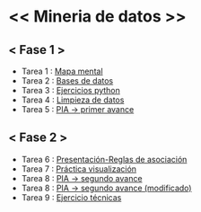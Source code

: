 # <<     Mineria de datos     >>

## <   Fase 1   >

- Tarea 1 : [Mapa mental](https://github.com/xthaliax/mineriaa/blob/main/MapaMental_1_1941494.pdf)
- Tarea 2 : [Bases de datos](https://github.com/claudiogaytan28/MineriaDeDatos/blob/main/EjercicioBD_Equipo3.pdf)
- Tarea 3 : [Ejercicios python](https://github.com/xthaliax/mineriaa/blob/main/Ej_Python_1941494.ipynb)
- Tarea 4 : [Limpieza de datos](https://github.com/claudiogaytan28/MineriaDeDatos/blob/main/Ej_Limpieza_Equipo3.ipynb)
- Tarea 5 : [PIA -> primer avance](https://github.com/xthaliax/mineriaa/blob/main/Avance1_PIA_Equipo3.ipynb)

## <   Fase 2   >

- Tarea 6 : [Presentación-Reglas de asociación](https://github.com/Ruy8/RuyAramis_Mineria/blob/main/Presentaci%C3%B3n_ReglasDeAsociaci%C3%B3n_Equipo3.pdf)
- Tarea 7 : [Práctica visualización](https://github.com/xthaliax/mineriaa/blob/main/Visualizacion_Equipo3.ipynb)
- Tarea 8 : [PIA -> segundo avance](https://github.com/claudiogaytan28/MineriaDeDatos/blob/main/Entrega2_Equipo3.ipynb)
- Tarea 8 : [PIA -> segundo avance (modificado)](https://github.com/claudiogaytan28/MineriaDeDatos/blob/main/Entrega2_Equipo3_Mod.ipynb)
- Tarea 9 : [Ejercicio técnicas](https://github.com/Ruy8/RuyAramis_Mineria/blob/main/Equipo3_T%C3%A9cnicas.ipynb)


